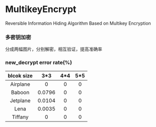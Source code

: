 # MultikeyEncrypt
Reversible Information Hiding Algorithm Based on Multikey Encryption

### 多密钥加密
分成两幅图片，分别解密，相互验证，提高准确率


### new_decrypt error rate(%)
blcok size | 3*3 | 4*4 | 5*5 
:----: | :----: | :----: | :----:
Airplane | 0 | 0 | 0
Baboon | 0.0796 | 0 | 0
Jetplane | 0.0104 | 0 | 0
Lena | 0.0035 | 0 | 0
Tiffany | 0 | 0 | 0 

